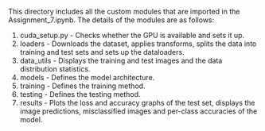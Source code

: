 This directory includes all the custom modules that are imported in the Assignment_7.ipynb. The details of the modules are as follows:

1. cuda_setup.py - Checks whether the GPU is available and sets it up.
2. loaders - Downloads the dataset, applies transforms, splits the data into training and test sets and sets up the dataloaders.
3. data_utils - Displays the training and test images and the data distribution statistics.
4. models - Defines the model architecture.
5. training - Defines the training method.
6. testing - Defines the testing method.
7. results - Plots the loss and accuracy graphs of the test set, displays the image predictions, misclassified images and per-class accuracies of the model. 

